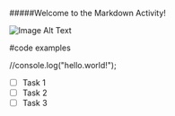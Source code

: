#####Welcome to the Markdown Activity!

![Image Alt Text](https://example.com/image.png)

#code examples

//console.log("hello.world!");

- [ ] Task 1
- [ ] Task 2
- [ ] Task 3
